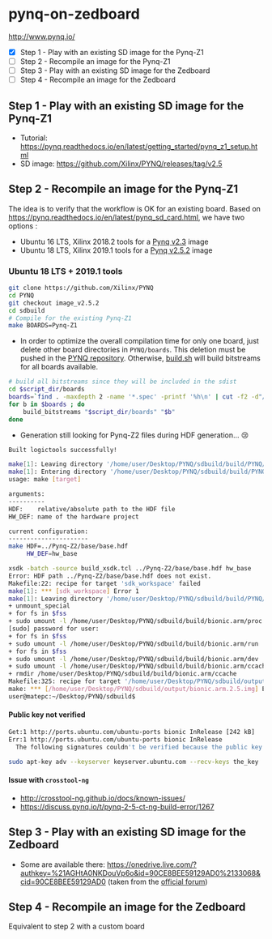 # pynq-on-zedboard
http://www.pynq.io/
- [x] Step 1 - Play with an existing SD image for the Pynq-Z1
- [ ] Step 2 - Recompile an image for the Pynq-Z1
- [ ] Step 3 - Play with an existing SD image for the Zedboard
- [ ] Step 4 - Recompile an image for the Zedboard

## Step 1 - Play with an existing SD image for the Pynq-Z1
- Tutorial: https://pynq.readthedocs.io/en/latest/getting_started/pynq_z1_setup.html
- SD image: https://github.com/Xilinx/PYNQ/releases/tag/v2.5

## Step 2 - Recompile an image for the Pynq-Z1
The idea is to verify that the workflow is OK for an existing board.
Based on https://pynq.readthedocs.io/en/latest/pynq_sd_card.html, we have two options :
- Ubuntu 16 LTS, Xilinx 2018.2 tools for a [Pynq v2.3](https://github.com/Xilinx/PYNQ/tree/image_v2.3) image
- Ubuntu 18 LTS, Xilinx 2019.1 tools for a [Pynq v2.5.2](https://github.com/Xilinx/PYNQ/tree/image_v2.5.2) image

### Ubuntu 18 LTS + 2019.1 tools
```bash
git clone https://github.com/Xilinx/PYNQ
cd PYNQ
git checkout image_v2.5.2
cd sdbuild
# Compile for the existing Pynq-Z1
make BOARDS=Pynq-Z1
```
- In order to optimize the overall compilation time for only one board, just delete other board directories in `PYNQ/boards`. This deletion must be pushed in the [PYNQ repository](https://github.com/pcotret/PYNQ/commit/948c9a27b796b14ee4b1812d500564ddfc218934). Otherwise, [build.sh](https://github.com/pcotret/PYNQ/blob/image_v2.5.2/build.sh) will build bitstreams for all boards available.
```bash
# build all bitstreams since they will be included in the sdist
cd $script_dir/boards
boards=`find . -maxdepth 2 -name '*.spec' -printf '%h\n' | cut -f2 -d"/"`
for b in $boards ; do
	build_bitstreams "$script_dir/boards" "$b"
done
```
- Generation still looking for Pynq-Z2 files during HDF generation... :cry:
```bash
Built logictools successfully!

make[1]: Leaving directory '/home/user/Desktop/PYNQ/sdbuild/build/PYNQ/boards/Pynq-Z1/logictools'
make[1]: Entering directory '/home/user/Desktop/PYNQ/sdbuild/build/PYNQ/boards/sw_repo'
usage: make [target]

arguments:
----------
HDF:    relative/absolute path to the HDF file
HW_DEF: name of the hardware project

current configuration:
----------------------
make HDF=../Pynq-Z2/base/base.hdf
     HW_DEF=hw_base

xsdk -batch -source build_xsdk.tcl ../Pynq-Z2/base/base.hdf hw_base
Error: HDF path ../Pynq-Z2/base/base.hdf does not exist.
Makefile:22: recipe for target 'sdk_workspace' failed
make[1]: *** [sdk_workspace] Error 1
make[1]: Leaving directory '/home/user/Desktop/PYNQ/sdbuild/build/PYNQ/boards/sw_repo'
+ unmount_special
+ for fs in $fss
+ sudo umount -l /home/user/Desktop/PYNQ/sdbuild/build/bionic.arm/proc
[sudo] password for user: 
+ for fs in $fss
+ sudo umount -l /home/user/Desktop/PYNQ/sdbuild/build/bionic.arm/run
+ for fs in $fss
+ sudo umount -l /home/user/Desktop/PYNQ/sdbuild/build/bionic.arm/dev
+ sudo umount -l /home/user/Desktop/PYNQ/sdbuild/build/bionic.arm/ccache
+ rmdir /home/user/Desktop/PYNQ/sdbuild/build/bionic.arm/ccache
Makefile:325: recipe for target '/home/user/Desktop/PYNQ/sdbuild/output/bionic.arm.2.5.img' failed
make: *** [/home/user/Desktop/PYNQ/sdbuild/output/bionic.arm.2.5.img] Error 2
user@matepc:~/Desktop/PYNQ/sdbuild$ 
```

#### Public key not verified
```bash
Get:1 http://ports.ubuntu.com/ubuntu-ports bionic InRelease [242 kB]
Err:1 http://ports.ubuntu.com/ubuntu-ports bionic InRelease
  The following signatures couldn't be verified because the public key is not available: NO_PUBKEY the_key
```
```bash
sudo apt-key adv --keyserver keyserver.ubuntu.com --recv-keys the_key
```
#### Issue with `crosstool-ng`
- http://crosstool-ng.github.io/docs/known-issues/
- https://discuss.pynq.io/t/pynq-2-5-ct-ng-build-error/1267


## Step 3 - Play with an existing SD image for the Zedboard
- Some are available there: https://onedrive.live.com/?authkey=%21AGHtA0NKDouVp6o&id=90CE8BEE59129AD0%2133068&cid=90CE8BEE59129AD0
(taken from the [official forum](https://discuss.pynq.io/t/3rd-party-images-for-zynq-boards/431))

## Step 4 - Recompile an image for the Zedboard
Equivalent to step 2 with a custom board
